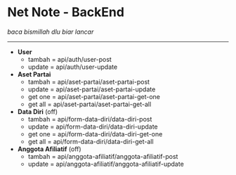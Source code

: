 # Net Note - BackEnd

*baca bismillah dlu biar lancar*

----------------------------------

- **User**     
     - tambah = api/auth/user-post
     - update = api/auth/user-update
- **Aset Partai**
     - tambah = api/aset-partai/aset-partai-post
     - update = api/aset-partai/aset-partai-update
     - get one = api/aset-partai/aset-partai-get-one
     - get all = api/aset-partai/aset-partai-get-all
- **Data Diri** (off)
     - tambah = api/form-data-diri/data-diri-post
     - update = api/form-data-diri/data-diri-update
     - get one = api/form-data-diri/data-diri-get-one
     - get all = api/form-data-diri/data-diri-get-all
- **Anggota Afiliatif** (off)
     - tambah = api/anggota-afiliatif/anggota-afiliatif-post
     - update = api/anggota-afiliatif/anggota-afiliatif-update